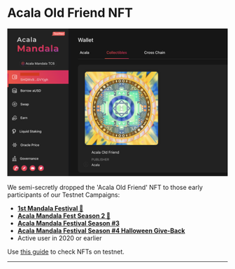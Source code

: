 # Acala Old Friend NFT

![](<../../.gitbook/assets/Screen Shot 2021-04-18 at 10.58.36 AM.png>)

We semi-secretly dropped the 'Acala Old Friend' NFT to those early participants of our Testnet Campaigns:

* ****[**1st Mandala Festival 🎉**](https://medium.com/acalanetwork/mandala-festival-prize-drops-3ae68df0dfa6)****
* ****[**Acala Mandala Fest Season 2 🎉**](https://medium.com/acalanetwork/acala-mandala-fest-season-2-prize-drops-81b649324310)****
* ****[**Acala Mandala Festival Season #3**](https://medium.com/acalanetwork/acala-mandala-festival-season-3-d0a6f155c154)****
* ****[**Acala Mandala Festival Season #4 Halloween Give-Back**](https://medium.com/acalanetwork/acala-mandala-festival-season-4-halloween-give-back-d9b073f1fecc)****
* Active user in 2020 or earlier

Use [this guide](../../crowdloans/crowdloan/finding-tokens-and-nfts.md) to check NFTs on testnet.&#x20;

****

